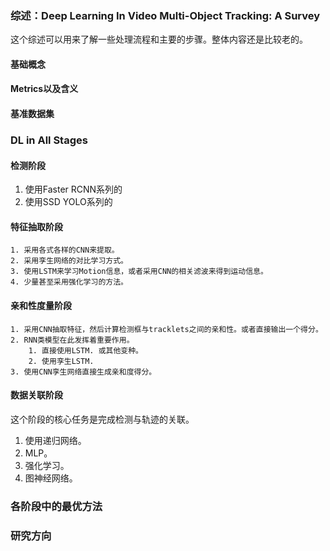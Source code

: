 ### 综述：Deep Learning In Video Multi-Object  Tracking: A Survey

这个综述可以用来了解一些处理流程和主要的步骤。整体内容还是比较老的。

#### 基础概念

#### Metrics以及含义

#### 基准数据集

### DL in All Stages

#### 检测阶段

1. 使用Faster RCNN系列的
2. 使用SSD YOLO系列的

#### 特征抽取阶段

	1. 采用各式各样的CNN来提取。
	2. 采用孪生网络的对比学习方式。
	3. 使用LSTM来学习Motion信息，或者采用CNN的相关滤波来得到运动信息。
	4. 少量甚至采用强化学习的方法。

#### 亲和性度量阶段

 	1. 采用CNN抽取特征，然后计算检测框与tracklets之间的亲和性。或者直接输出一个得分。
 	2. RNN类模型在此发挥着重要作用。
 	  	1. 直接使用LSTM. 或其他变种。
 	  	2. 使用孪生LSTM.
 	3. 使用CNN孪生网络直接生成亲和度得分。

#### 数据关联阶段

这个阶段的核心任务是完成检测与轨迹的关联。

1. 使用递归网络。
2. MLP。
3. 强化学习。
4. 图神经网络。

### 各阶段中的最优方法

### 研究方向




